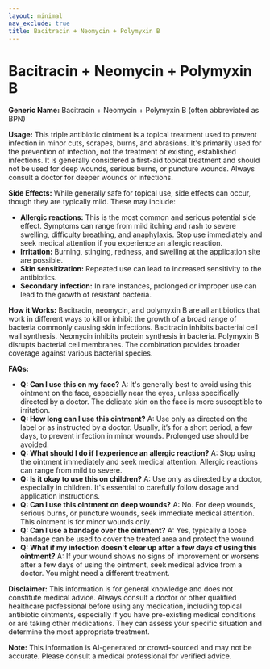 ```yaml
---
layout: minimal
nav_exclude: true
title: Bacitracin + Neomycin + Polymyxin B
---
```


# Bacitracin + Neomycin + Polymyxin B

**Generic Name:** Bacitracin + Neomycin + Polymyxin B (often abbreviated as BPN)

**Usage:** This triple antibiotic ointment is a topical treatment used to prevent infection in minor cuts, scrapes, burns, and abrasions.  It's primarily used for the prevention of infection, not the treatment of existing, established infections.  It is generally considered a first-aid topical treatment and should not be used for deep wounds, serious burns, or puncture wounds.  Always consult a doctor for deeper wounds or infections.

**Side Effects:** While generally safe for topical use, side effects can occur, though they are typically mild. These may include:

* **Allergic reactions:**  This is the most common and serious potential side effect. Symptoms can range from mild itching and rash to severe swelling, difficulty breathing, and anaphylaxis.  Stop use immediately and seek medical attention if you experience an allergic reaction.
* **Irritation:**  Burning, stinging, redness, and swelling at the application site are possible.
* **Skin sensitization:**  Repeated use can lead to increased sensitivity to the antibiotics.
* **Secondary infection:**  In rare instances, prolonged or improper use can lead to the growth of resistant bacteria.


**How it Works:** Bacitracin, neomycin, and polymyxin B are all antibiotics that work in different ways to kill or inhibit the growth of a broad range of bacteria commonly causing skin infections.  Bacitracin inhibits bacterial cell wall synthesis. Neomycin inhibits protein synthesis in bacteria. Polymyxin B disrupts bacterial cell membranes.  The combination provides broader coverage against various bacterial species.


**FAQs:**

* **Q: Can I use this on my face?** A:  It's generally best to avoid using this ointment on the face, especially near the eyes, unless specifically directed by a doctor.  The delicate skin on the face is more susceptible to irritation.
* **Q: How long can I use this ointment?** A:  Use only as directed on the label or as instructed by a doctor. Usually, it’s for a short period, a few days, to prevent infection in minor wounds. Prolonged use should be avoided.
* **Q: What should I do if I experience an allergic reaction?** A: Stop using the ointment immediately and seek medical attention.  Allergic reactions can range from mild to severe.
* **Q: Is it okay to use this on children?** A:  Use only as directed by a doctor, especially in children.  It's essential to carefully follow dosage and application instructions.
* **Q: Can I use this ointment on deep wounds?** A: No.  For deep wounds, serious burns, or puncture wounds, seek immediate medical attention.  This ointment is for minor wounds only.
* **Q: Can I use a bandage over the ointment?** A: Yes, typically a loose bandage can be used to cover the treated area and protect the wound.
* **Q:  What if my infection doesn't clear up after a few days of using this ointment?** A:  If your wound shows no signs of improvement or worsens after a few days of using the ointment, seek medical advice from a doctor.  You might need a different treatment.


**Disclaimer:** This information is for general knowledge and does not constitute medical advice. Always consult a doctor or other qualified healthcare professional before using any medication, including topical antibiotic ointments, especially if you have pre-existing medical conditions or are taking other medications.  They can assess your specific situation and determine the most appropriate treatment.


**Note:** This information is AI-generated or crowd-sourced and may not be accurate. Please consult a medical professional for verified advice.